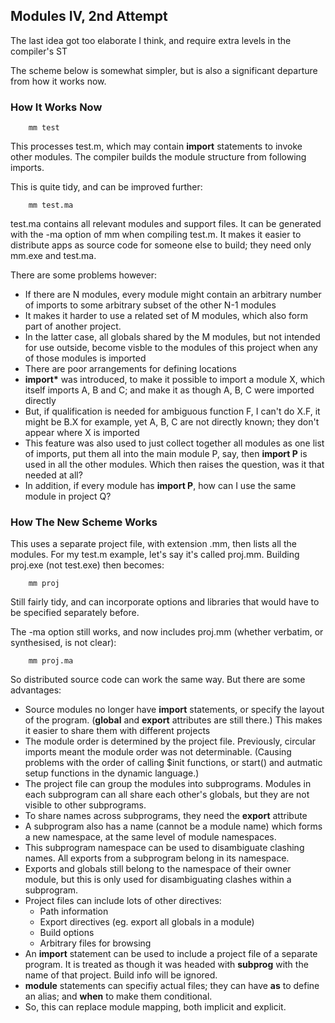 ## Modules IV, 2nd Attempt

The last idea got too elaborate I think, and require extra levels in the compiler's ST

The scheme below is somewhat simpler, but is also a significant departure from how it works now.

### How It Works Now
```
    mm test
```
This processes test.m, which may contain **import** statements to invoke other modules. The compiler builds the module structure from following imports.

This is quite tidy, and can be improved further:
```
    mm test.ma
```
test.ma contains all relevant modules and support files. It can be generated with the -ma option of mm when compiling test.m. It makes it easier to distribute apps as source code for someone else to build; they need only mm.exe and test.ma.

There are some problems however:

* If there are N modules, every module might contain an arbitrary number of imports to some arbitrary subset of the other N-1 modules
* It makes it harder to use a related set of M modules, which also form part of another project.
* In the latter case, all globals shared by the M modules, but not intended for use outside, become visble to the modules of this project when any of those modules is imported
* There are poor arrangements for defining locations
* **import\*** was introduced, to make it possible to import a module X, which itself imports A, B and C; and make it as though A, B, C were imported directly
* But, if qualification is needed for ambiguous function F, I can't do X.F, it might be B.X for example, yet A, B, C are not directly known; they don't appear where X is imported
* This feature was also used to just collect together all modules as one list of imports, put them all into the main module P, say, then **import P** is used in all the other modules. Which then raises the question, was it that needed at all?
* In addition, if every module has **import P**, how can I use the same module in project Q?

### How The New Scheme Works

This uses a separate project file, with extension .mm, then lists all the modules. For my test.m example, let's say it's called proj.mm. Building proj.exe (not test.exe) then becomes:
```
    mm proj
```
Still fairly tidy, and can incorporate options and libraries that would have to be specified separately before.

The -ma option still works, and now includes proj.mm (whether verbatim, or synthesised, is not clear):
```
    mm proj.ma
```
So distributed source code can work the same way. But there are some advantages:

* Source modules no longer have **import** statements, or specify the layout of the program. (**global** and **export** attributes are still there.) This makes it easier to share them with different projects
* The module order is determined by the project file. Previously, circular imports meant the module order was not determinable. (Causing problems with the order of calling $init functions, or start() and autmatic setup functions in the dynamic language.)
* The project file can group the modules into subprograms. Modules in each subprogram can all share each other's globals, but they are not visible to other subprograms.
* To share names across subprograms, they need the **export** attribute
* A subprogram also has a name (cannot be a module name) which forms a new namespace, at the same level of module namespaces.
* This subprogram namespace can be used to disambiguate clashing names. All exports from a subprogram belong in its namespace.
* Exports and globals still belong to the namespace of their owner module, but this is only used for disambiguating clashes within a subprogram.
* Project files can include lots of other directives:
    * Path information
    * Export directives (eg. export all globals in a module)
    * Build options
    * Arbitrary files for browsing
* An **import** statement can be used to include a project file of a separate program. It is treated as though it was headed with **subprog** with the name of that project. Build info will be ignored.
* **module** statements can specifiy actual files; they can have **as** to define an alias; and **when** to make them conditional.
* So, this can replace module mapping, both implicit and explicit.
